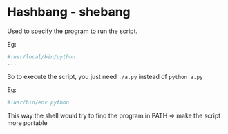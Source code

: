 # Hashbang - shebang 
Used to specify the program to run the script.


Eg:

```sh
#!usr/local/bin/python
...
```

So to execute the script, you just need `./a.py` instead of `python a.py`

Eg:

```sh
#!usr/bin/env python
```

This way the shell would try to find the program in PATH => make the script more portable

